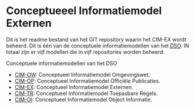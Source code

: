 # Conceptueeel Informatiemodel Externen

Dit is het readme bestand van het GIT repository waarin het CIM-EX wordt beheerd. Dit is één van de conceptuele informatiemodellen van het [DSO](https://aandeslagmetdeomgevingswet.nl/implementatie/digitaal-stelsel/). IN totaal zijn er vijf modellen die in vijf repositories worden beheerd:

Conceptuele informatiemodellen van het DSO

 - [CIM-OW](https://github.com/Geonovum/dso-cim-ow): Conceptueel Informatiemodel Omgevingswet.
 - [CIM-OP](https://github.com/Geonovum/dso-cim-op): Conceptueel Informatiemodel Officiële Publicaties. 
 - [CIM-EX](https://github.com/Geonovum/dso-cim-ex): Conceptueel Informatiemodel Externen.
 - [CIM-TR](https://github.com/Geonovum/dso-cim-tr): Conceptueel Informatiemodel Toepasbare Regels. 
 - [CIM-OI](https://github.com/Geonovum/dso-cim-oi): Conceptueel Informatiemodel Object Informatie.
